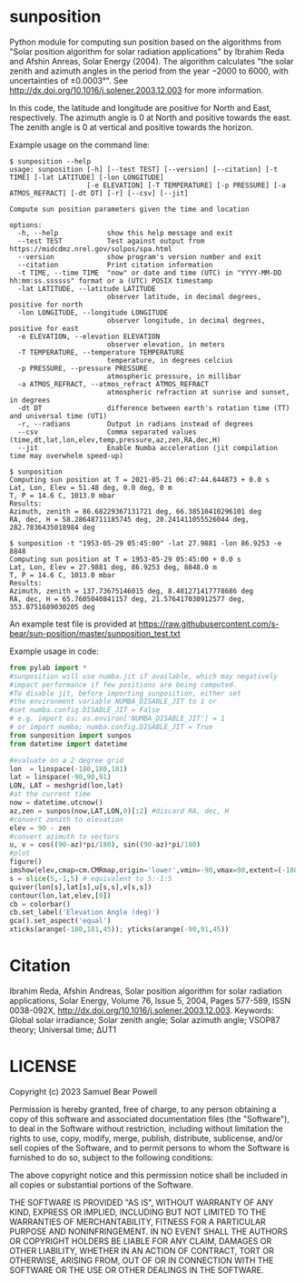 # sunposition

Python module for computing sun position based on the algorithms from "Solar position algorithm for solar radiation applications" by Ibrahim Reda and Afshin Anreas, Solar Energy (2004).
The algorithm calculates "the solar zenith and azimuth angles in the period from the year −2000 to 6000, with uncertainties of ±0.0003°".
See http://dx.doi.org/10.1016/j.solener.2003.12.003 for more information.

In this code, the latitude and longitude are positive for North and East, respectively. The azimuth angle is 0 at North and positive towards the east. The zenith angle is 0 at vertical and positive towards the horizon.

Example usage on the command line:
```
$ sunposition --help
usage: sunposition [-h] [--test TEST] [--version] [--citation] [-t TIME] [-lat LATITUDE] [-lon LONGITUDE]
                   [-e ELEVATION] [-T TEMPERATURE] [-p PRESSURE] [-a ATMOS_REFRACT] [-dt DT] [-r] [--csv] [--jit]

Compute sun position parameters given the time and location

options:
  -h, --help            show this help message and exit
  --test TEST           Test against output from https://midcdmz.nrel.gov/solpos/spa.html
  --version             show program's version number and exit
  --citation            Print citation information
  -t TIME, --time TIME  "now" or date and time (UTC) in "YYYY-MM-DD hh:mm:ss.ssssss" format or a (UTC) POSIX timestamp
  -lat LATITUDE, --latitude LATITUDE
                        observer latitude, in decimal degrees, positive for north
  -lon LONGITUDE, --longitude LONGITUDE
                        observer longitude, in decimal degrees, positive for east
  -e ELEVATION, --elevation ELEVATION
                        observer elevation, in meters
  -T TEMPERATURE, --temperature TEMPERATURE
                        temperature, in degrees celcius
  -p PRESSURE, --pressure PRESSURE
                        atmospheric pressure, in millibar
  -a ATMOS_REFRACT, --atmos_refract ATMOS_REFRACT
                        atmospheric refraction at sunrise and sunset, in degrees
  -dt DT                difference between earth's rotation time (TT) and universal time (UT1)
  -r, --radians         Output in radians instead of degrees
  --csv                 Comma separated values (time,dt,lat,lon,elev,temp,pressure,az,zen,RA,dec,H)
  --jit                 Enable Numba acceleration (jit compilation time may overwhelm speed-up)

$ sunposition
Computing sun position at T = 2021-05-21 06:47:44.644873 + 0.0 s
Lat, Lon, Elev = 51.48 deg, 0.0 deg, 0 m
T, P = 14.6 C, 1013.0 mbar
Results:
Azimuth, zenith = 86.68229367131721 deg, 66.38510410296101 deg
RA, dec, H = 58.28648711185745 deg, 20.241411055526044 deg, 282.7836435018984 deg

$ sunposition -t "1953-05-29 05:45:00" -lat 27.9881 -lon 86.9253 -e 8848
Computing sun position at T = 1953-05-29 05:45:00 + 0.0 s
Lat, Lon, Elev = 27.9881 deg, 86.9253 deg, 8848.0 m
T, P = 14.6 C, 1013.0 mbar
Results:
Azimuth, zenith = 137.73675146015 deg, 8.481271417778686 deg
RA, dec, H = 65.7605040841157 deg, 21.576417030912577 deg, 353.8751689030205 deg
```

An example test file is provided at https://raw.githubusercontent.com/s-bear/sun-position/master/sunposition_test.txt

Example usage in code:
```python
from pylab import *
#sunposition will use numba.jit if available, which may negatively
#impact performance if few positions are being computed.
#To disable jit, before importing sunposition, either set 
#the environment variable NUMBA_DISABLE_JIT to 1 or
#set numba.config.DISABLE_JIT = False
# e.g. import os; os.environ['NUMBA_DISABLE_JIT'] = 1
# or import numba; numba.config.DISABLE_JIT = True
from sunposition import sunpos
from datetime import datetime

#evaluate on a 2 degree grid
lon  = linspace(-180,180,181)
lat = linspace(-90,90,91)
LON, LAT = meshgrid(lon,lat)
#at the current time
now = datetime.utcnow()
az,zen = sunpos(now,LAT,LON,0)[:2] #discard RA, dec, H
#convert zenith to elevation
elev = 90 - zen
#convert azimuth to vectors
u, v = cos((90-az)*pi/180), sin((90-az)*pi/180)
#plot
figure()
imshow(elev,cmap=cm.CMRmap,origin='lower',vmin=-90,vmax=90,extent=(-180,180,-90,90))
s = slice(5,-1,5) # equivalent to 5:-1:5
quiver(lon[s],lat[s],u[s,s],v[s,s])
contour(lon,lat,elev,[0])
cb = colorbar()
cb.set_label('Elevation Angle (deg)')
gca().set_aspect('equal')
xticks(arange(-180,181,45)); yticks(arange(-90,91,45))
```

# Citation
Ibrahim Reda, Afshin Andreas, Solar position algorithm for solar radiation applications, Solar Energy, Volume 76, Issue 5, 2004, Pages 577-589, ISSN 0038-092X, http://dx.doi.org/10.1016/j.solener.2003.12.003.
Keywords: Global solar irradiance; Solar zenith angle; Solar azimuth angle; VSOP87 theory; Universal time; ΔUT1

# LICENSE

Copyright (c) 2023 Samuel Bear Powell

Permission is hereby granted, free of charge, to any person obtaining a copy
of this software and associated documentation files (the "Software"), to deal
in the Software without restriction, including without limitation the rights
to use, copy, modify, merge, publish, distribute, sublicense, and/or sell
copies of the Software, and to permit persons to whom the Software is
furnished to do so, subject to the following conditions:

The above copyright notice and this permission notice shall be included in all
copies or substantial portions of the Software.

THE SOFTWARE IS PROVIDED "AS IS", WITHOUT WARRANTY OF ANY KIND, EXPRESS OR
IMPLIED, INCLUDING BUT NOT LIMITED TO THE WARRANTIES OF MERCHANTABILITY,
FITNESS FOR A PARTICULAR PURPOSE AND NONINFRINGEMENT. IN NO EVENT SHALL THE
AUTHORS OR COPYRIGHT HOLDERS BE LIABLE FOR ANY CLAIM, DAMAGES OR OTHER
LIABILITY, WHETHER IN AN ACTION OF CONTRACT, TORT OR OTHERWISE, ARISING FROM,
OUT OF OR IN CONNECTION WITH THE SOFTWARE OR THE USE OR OTHER DEALINGS IN THE
SOFTWARE.
